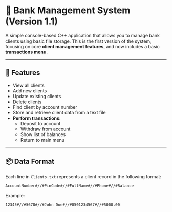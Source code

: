 # 🏦 Bank Management System (Version 1.1)

A simple console-based C++ application that allows you to manage bank clients using basic file storage. This is the first version of the system, focusing on core **client management features**, and now includes a basic **transactions menu**.

---

## 📌 Features

- View all clients  
- Add new clients  
- Update existing clients  
- Delete clients  
- Find client by account number  
- Store and retrieve client data from a text file  
- **Perform transactions:**
  - Deposit to account  
  - Withdraw from account  
  - Show list of balances  
  - Return to main menu  

---

## 📦 Data Format

Each line in `Clients.txt` represents a client record in the following format:

```
AccountNumber#//#PinCode#//#FullName#//#Phone#//#Balance
```

Example:
```
12345#//#5678#//#John Doe#//#0501234567#//#5000.00
```
